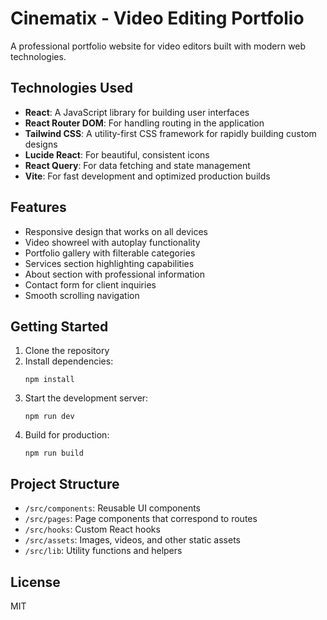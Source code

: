 
# Cinematix - Video Editing Portfolio

A professional portfolio website for video editors built with modern web technologies.

## Technologies Used

- **React**: A JavaScript library for building user interfaces
- **React Router DOM**: For handling routing in the application
- **Tailwind CSS**: A utility-first CSS framework for rapidly building custom designs
- **Lucide React**: For beautiful, consistent icons
- **React Query**: For data fetching and state management
- **Vite**: For fast development and optimized production builds

## Features

- Responsive design that works on all devices
- Video showreel with autoplay functionality
- Portfolio gallery with filterable categories
- Services section highlighting capabilities
- About section with professional information
- Contact form for client inquiries
- Smooth scrolling navigation

## Getting Started

1. Clone the repository
2. Install dependencies:
   ```
   npm install
   ```
3. Start the development server:
   ```
   npm run dev
   ```
4. Build for production:
   ```
   npm run build
   ```

## Project Structure

- `/src/components`: Reusable UI components
- `/src/pages`: Page components that correspond to routes
- `/src/hooks`: Custom React hooks
- `/src/assets`: Images, videos, and other static assets
- `/src/lib`: Utility functions and helpers

## License

MIT
